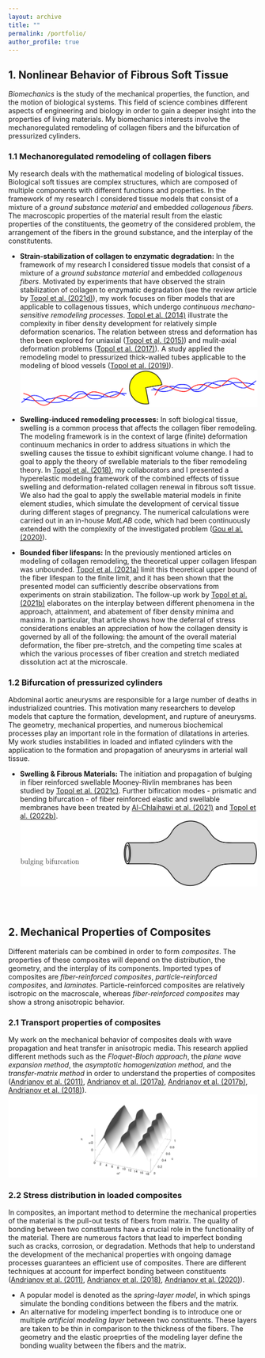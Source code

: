 ```yaml
---
layout: archive
title: ""
permalink: /portfolio/
author_profile: true
---
```



<!---Under construction...-->


## 1. Nonlinear Behavior of Fibrous Soft Tissue

_Biomechanics_ is the study of the mechanical properties, the function, and the motion of biological systems.
This field of science combines different aspects of engineering and biology in order to gain a deeper insight into the properties of living materials.
My biomechanics interests involve the mechanoregulated remodeling of collagen fibers and the bifurcation of pressurized cylinders.

### 1.1 Mechanoregulated remodeling of collagen fibers

My research deals with the mathematical modeling of biological tissues.
Biological soft tissues are complex structures, which are composed of  multiple components with different functions and properties. 
In the framework of my research I considered tissue models that consist of a mixture of a _ground substance material_ and embedded _collagenous fibers_.
The macroscopic properties of the material result from the elastic properties of the constituents, the geometry of the considered problem, the arrangement of the fibers in the ground substance, and the interplay of the constitutents.

* **Strain-stabilization of collagen to enzymatic degradation:**
In the framework of my research I considered tissue models that consist of a mixture of a _ground substance material_ and embedded _collagenous fibers_.
Motivated by experiments that have observed the strain stabilization of collagen to enzymatic degradation  (see the review article by [Topol et al. (2021d)](https://doi.org/10.1115/1.4052752)),
my work focuses on  fiber models that are applicable to collagenous tissues, which undergo _continuous mechano-sensitive remodeling processes_.
[Topol et al. (2014)](https://doi.org/10.1093/imamat/hxu027) illustrate the complexity in fiber density development for relatively simple deformation scenarios.
The relation between stress and deformation has then been explored for uniaxial ([Topol et al. (2015)](https://doi.org/10.1007/s10665-014-9771-9)) and mulit-axial deformation problems ([Topol et al. (2017)](https://doi.org/10.1007/s11043-016-9315-y)).
A study applied the remodeling model to pressurized thick-walled tubes applicable to the modeling of blood vessels ([Topol et al. (2019)](https://doi.org/10.1016/j.euromechsol.2019.103800)).
![Degradation](/images/PMAN3.png)

* **Swelling-induced remodeling processes:** 
In soft biological tissue, swelling is a common process that affects the collagen fiber remodeling. The modeling framework is in the context of large (finite) deformation continuum mechanics in order to address situations in which the swelling causes the tissue to exhibit significant volume change.
I had to goal to apply the theory of swellable materials to the fiber remodeling theory.
In [Topol et al. (2018)](https://doi.org/10.1007/s10237-018-1043-6), my collaborators and I presented a hyperelastic modeling framework of the combined effects of tissue swelling and
deformation-related collagen renewal in fibrous soft tissue.
 We also had the goal to apply the swellable material models in finite element studies, which simulate the development of cervical tissue during different stages of pregnancy.
The numerical calculations were carried out in an in-house _MatLAB_ code,
which had been continuously extended  with the complexity of the investigated problem ([Gou el al. (2020)](https://doi.org/10.1115/1.4045810)).


* **Bounded fiber lifespans:**
In the previously mentioned articles on modeling of collagen remodeling, the theoretical upper collagen lifespan was unbounded.
[Topol et al. (2021a)](https://doi.org/10.1016/j.jmbbm.2020.104154) limit this theoretical upper bound of the fiber lifespan to the finite limit, and it has been shown that the presented model can sufficiently describe observations from experiments on strain stabilization.
The follow-up work by [Topol et al. (2021b)](https://doi.org/10.1016/j.mechrescom.2021.103740) elaborates on the interplay between different phenomena in the approach, attainment, and abatement of fiber density minima and maxima. In particular, that article shows how the deferral of stress considerations enables an appreciation of how the collagen density is governed by all of the following: the amount of the overall material deformation, the fiber pre-stretch, and the competing time scales at which the various processes of fiber creation and stretch mediated dissolution act at the microscale.



### 1.2 Bifurcation of pressurized cylinders

Abdominal aortic aneurysms are responsible for a large number of deaths in industrialized countries.
This motivation many researchers to develop models that capture the formation, development, and rupture of aneurysms.
The geometry, mechanical properties, and numerous biochemical processes play an important role in the formation of dilatations in arteries.
My work studies instabilities in loaded and inflated cylinders with the application to the formation and propagation of aneurysms in arterial wall tissue.

* **Swelling & Fibrous Materials:**
The initiation and propagation of bulging in fiber reinforced swellable Mooney-Rivlin membranes has been studied by
[Topol et al. (2021c)](https://doi.org/10.1007/s10665-021-10123-5). Further bifircation modes - prismatic and bending bifurcation - of fiber reinforced elastic and swellable membranes have been treated by [Al-Chlaihawi et al. (2021)](https://doi.org/10.1177/10812865211058767) and [Topol et al. (2022b)](https://doi.org/10.22055/JACM.2022.40949.3677).
![Degradation](/images/Fig1turnedaNEW.png)
<br/>
<br/>




## 2. Mechanical Properties of Composites

Different  materials can be combined in order to form _composites_. The properties of these composites will depend on the distribution, the geometry, and the interplay of its components. Imported types of composites are _fiber-reinforced composites_, _particle-reinforced composites_, and _laminates_.
Particle-reinforced composites are relatively isotropic on the macroscale, whereas _fiber-reinforced composites_ may show a strong anisotropic behavior.


### 2.1 Transport properties of composites

My work on the mechanical behavior of composites deals with wave propagation and  heat transfer in anisotropic media.
This research applied different methods such as the _Floquet-Bloch approach_, the _plane wave expansion method_, the _asymptotic homogenization method_, and the _transfer-matrix method_ in order to understand the properties of composites ([Andrianov et al. (2011)](https://doi.org/10.1002/zamm.201000176), [Andrianov et al. (2017a)](https://doi.org/10.1007/s00707-016-1765-4), [Andrianov et al. (2017b)](https://doi.org/10.1016/j.ijheatmasstransfer.2017.03.124), [Andrianov et al. (2018)](https://doi.org/10.1016/j.wavemoti.2017.12.007)).
![Dispersion](/images/RealNEW.png)


### 2.2 Stress distribution in loaded composites
In composites, an important method to determine the mechanical properties of the material is the pull-out tests of fibers from matrix. 
The quality of bonding between two constituents have a crucial role in the functionality of the material.
There are numerous factors that lead to imperfect bonding such as cracks, corrosion, or degradation.
Methods that help to understand the development of the mechanical properties with ongoing damage processes guarantees
an efficient use of composites.
There are different techniques at account for imperfect bonding between constituents ([Andrianov et al. (2011)](https://doi.org/10.1007/s00419-008-0265-y), [Andrianov et al. (2018)](https://doi.org/10.1016/j.wavemoti.2017.12.007), [Andrianov et al. (2020)](https://doi.org/10.1007/s00707-020-02634-6)).
* A popular model is denoted as the _spring-layer model_, in which spings simulate the bonding conditions between the fibers and the matrix.
* An alternative for modeling imperfect bonding is to introduce one or multiple _artificial modeling layer_ between two constituents. These layers are taken to be thin in comparison to the thickness of the fibers. The geometry and the elastic proeprties of the modeling layer define the bonding wuality between the fibers and the matrix.

